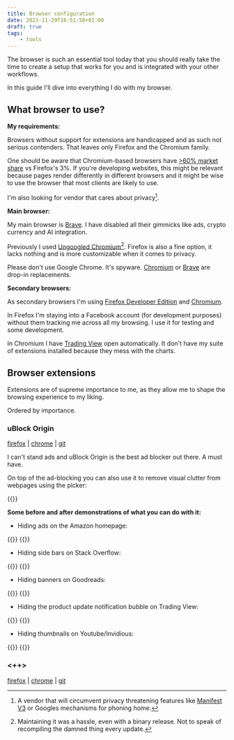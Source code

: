 ```yaml
---
title: Browser configuration
date: 2023-11-29T16:51:58+01:00
draft: true
tags:
    - tools
---
```


The browser is such an essential tool today that you should really take the time
to create a setup that works for you and is integrated with your other
workflows.

In this guide I'll dive into everything I do with my browser.

## What browser to use?

**My requirements:**

Browsers without support for extensions are handicapped and as such not serious contenders.
That leaves only Firefox and the Chromium family.

One should be aware that Chromium-based browsers have [>60% market
share](https://gs.statcounter.com/browser-market-share) vs Firefox's 3%.
If you're developing websites, this might be relevant because pages render
differently in different browsers and it might be wise to use the browser that
most clients are likely to use.

I'm also looking for vendor that cares about privacy[^mv3].

**Main browser:**

My main browser is [Brave](https://brave.com).
I have disabled all their gimmicks like ads, crypto currency and AI integration.

Previously I used [Ungoogled Chromium](https://github.com/ungoogled-software/ungoogled-chromium)[^uc].
Firefox is also a fine option, it lacks nothing and is more
customizable when it comes to privacy.

Please don't use Google Chrome. It's spyware.
[Chromium](https://www.chromium.org/Home/) or [Brave](https://brave.com) are
drop-in replacements.

**Secondary browsers:**

As secondary browsers I'm using [Firefox Developer
Edition](https://www.mozilla.org/en-US/firefox/developer/) and
[Chromium](https://www.chromium.org/Home/).

In Firefox I'm staying into a Facebook account (for development purposes)
without them tracking me across all my browsing.
I use it for testing and some development.

In Chromium I have [Trading View](https://www.tradingview.com/) open automatically.
It don't have my suite of extensions installed because they mess with the charts.

## Browser extensions

Extensions are of supreme importance to me, as they allow me to shape the
browsing experience to my liking.

Ordered by importance.

### uBlock Origin

[firefox](https://addons.mozilla.org/en-US/firefox/addon/ublock-origin/) |
[chrome](https://chrome.google.com/webstore/detail/ublock-origin/cjpalhdlnbpafiamejdnhcphjbkeiagm) |
[git](https://github.com/gorhill/uBlock)

I can't stand ads and uBlock Origin is the best ad blocker out there.
A must have.

On top of the ad-blocking you can also use it to remove visual clutter from
webpages using the picker:

{{<img-height height="300px" url="/img/2023/browser/ublock-picker.png">}}

**Some before and after demonstrations of what you can do with it:**

- Hiding ads on the Amazon homepage:

{{<img-width width="325px" url="/img/2023/browser/ama-before.png">}}
{{<img-width width="295px" url="/img/2023/browser/ama-after.png">}}

- Hiding side bars on Stack Overflow:

{{<img-width url="/img/2023/browser/so-before.png">}}
{{<img-width url="/img/2023/browser/so-after.png">}}

- Hiding banners on Goodreads:

{{<img-width url="/img/2023/browser/gr-before.png">}}
{{<img-width url="/img/2023/browser/gr-after.png">}}

- Hiding the product update notification bubble on Trading View:

{{<img-width width="250px" url="/img/2023/browser/tv-before.png">}}
{{<img-width width="240px" url="/img/2023/browser/tv-after.png">}}

- Hiding thumbnails on Youtube/Invidious:

{{<img-width url="/img/2023/browser/yt-before.png">}}
{{<img-width url="/img/2023/browser/yt-after.png">}}

### <++>

[firefox](<++>) |
[chrome](<++>) |
[git](<++>)

[^uc]: Maintaining it was a hassle, even with a binary release. Not to speak of
    recompiling the damned thing every update.
[^mv3]: A vendor that will circumvent privacy threatening features like [Manifest V3](https://www.eff.org/deeplinks/2021/12/chrome-users-beware-manifest-v3-deceitful-and-threatening) or Googles mechanisms for phoning home.
